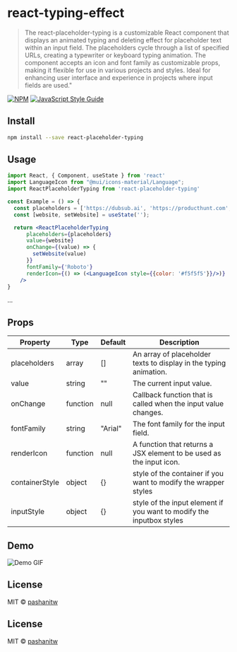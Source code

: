 # react-typing-effect

>The react-placeholder-typing is a customizable React component that displays an animated typing and deleting effect for placeholder text within an input field. The placeholders cycle through a list of specified URLs, creating a typewriter or keyboard typing animation. The component accepts an icon and font family as customizable props, making it flexible for use in various projects and styles. Ideal for enhancing user interface and experience in projects where input fields are used."

[![NPM](https://img.shields.io/npm/v/react-typing-effect.svg)](https://www.npmjs.com/package/react-typing-effect) [![JavaScript Style Guide](https://img.shields.io/badge/code_style-standard-brightgreen.svg)](https://standardjs.com)

## Install

```bash
npm install --save react-placeholder-typing
```

## Usage

```jsx
import React, { Component, useState } from 'react'
import LanguageIcon from "@mui/icons-material/Language";
import ReactPlaceholderTyping from 'react-placeholder-typing'

const Example = () => {
  const placeholders = ['https://dubsub.ai', 'https://producthunt.com', 'https://www.indiehackers.com'];
  const [website, setWebsite] = useState('');

  return <ReactPlaceholderTyping
      placeholders={placeholders}
      value={website}
      onChange={(value) => {
        setWebsite(value)
      }}
      fontFamily={'Roboto'}
      renderIcon={() => (<LanguageIcon style={{color: '#f5f5f5'}}/>)}
    />
}
```
...

## Props

| Property       | Type     | Default | Description                                                          |
|----------------|----------|---------|----------------------------------------------------------------------|
| placeholders   | array    | []      | An array of placeholder texts to display in the typing animation.    |
| value          | string   | ""      | The current input value.                                             |
| onChange       | function | null    | Callback function that is called when the input value changes.       |
| fontFamily     | string   | "Arial" | The font family for the input field.                                 |
| renderIcon     | function | null    | A function that returns a JSX element to be used as the input icon.  |
| containerStyle | object   | {}      | style of the container if you want to modify the wrapper styles      |
| inputStyle     | object   | {}      | style of the input element if you want to modify the inputbox styles |

## Demo

![Demo GIF](https://im3.ezgif.com/tmp/ezgif-3-bf9cfa78f3.gif)

## License

MIT © [pashanitw](https://github.com/pashanitw)

## License

MIT © [pashanitw](https://github.com/pashanitw)
